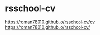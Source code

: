 # rsschool-cv
https://roman78010.github.io/rsschool-cv/cv
https://roman78010.github.io/rsschool-cv/
